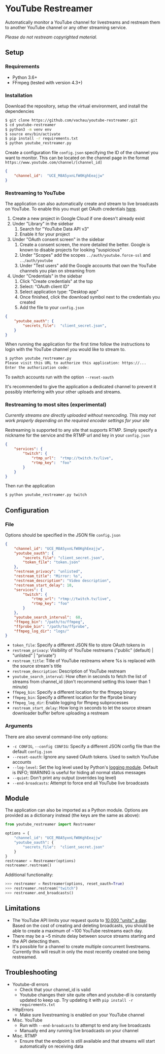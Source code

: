 # YouTube Restreamer

Automatically monitor a YouTube channel for livestreams and restream them to another YouTube channel or any other streaming service.

*Please do not restream copyrighted material.*

## Setup

### Requirements

 - Python 3.6+
 - FFmpeg (tested with version 4.3+)

### Installation
Download the repository, setup the virtual environment, and install the dependencies
```bash
$ git clone https://github.com/vachau/youtube-restreamer.git
$ cd youtube-restreamer
$ python3 -m venv env
$ source env/bin/activate
$ pip install -r requirements.txt
$ python youtube_restreamer.py
```
Create a configuration file `config.json` specifying the ID of the channel you want to monitor. This can be located on the channel page in the format `https://www.youtube.com/channel/[channel_id]`

```json
{
	"channel_id":  "UCE_M8A5yxnLfW0KghEeajjw"
}
```

### Restreaming to YouTube

The application can also automatically create and stream to live broadcasts on YouTube. To enable this you must get OAuth credentials [here](https://console.cloud.google.com/apis/credentials).

1. Create a new project in Google Cloud if one doesn't already exist
2. Under "Library" in the sidebar
	1. Search for "YouTube Data API v3"
	2. Enable it for your project
3. Under "OAuth consent screen" in the sidebar
	1.  Create a consent screen, the more detailed the better. Google is known to disable projects for looking "suspicious"
	2. Under "Scopes" add the scopes `../auth/youtube.force-ssl` and `../auth/youtube`
	3. Under "Test users" add the Google accounts that own the YouTube channels you plan on streaming from
4. Under "Credentials" in the sidebar
	1. Click "Create credentials" at the top
	2. Select: "OAuth client ID"
	3. Select application type: "Desktop app"
	4. Once finished, click the download symbol next to the credentials you created
	5. Add the file to your `config.json`
```json
{
	"youtube_oauth": {
		"secrets_file":  "client_secret.json",
	}
}
```
When running the application for the first time follow the instructions to login with the YouTube channel you would like to stream to.
```bash
$ python youtube_restreamer.py
Please visit this URL to authorize this application: https://...
Enter the authorization code:
```
To switch accounts run with the option `--reset-oauth`

It's recommended to give the application a dedicated channel to prevent it possibly interfering with your other  uploads and streams. 

### Restreaming to most sites (experimental)

*Currently streams are directly uploaded without reencoding. This may not work properly depending on the required encoder settings for your site*

Restreaming is supported to any site that supports RTMP. Simply specify a nickname for the service and the RTMP url and key in your `config.json`

```json
{
	"services": {
		"twitch": {
			"rtmp_url":  "rtmp://twitch.tv/live",
			"rtmp_key":  "foo"
		}
	}
}
```
Then run the application
```bash
$ python youtube_restreamer.py twitch
```

## Configuration

### File

Options should be specified in the JSON file `config.json`

```json
{
	"channel_id": "UCE_M8A5yxnLfW0KghEeajjw",
	"youtube_oauth": {
		"secrets_file": "client_secret.json",
		"token_file": "token.json"
	},
	"restream_privacy": "unlisted",
	"restream_title": "Mirror: %s",
	"restream_description": "Video description",
    "restream_start_delay": 10,
	"services": {
		"twitch": {
			"rtmp_url": "rtmp://twitch.tv/live",
			"rtmp_key": "foo"
		}
	},
	"youtube_search_interval":  60,
	"ffmpeg_bin": "/path/to/ffmpeg",
	"ffprobe_bin": "/path/to/ffprobe",
	"ffmpeg_log_dir": "logs/"
}
```

- `token_file`: Specify a different JSON file to store OAuth tokens in
- `restream_privacy`: Visibility of YouTube restreams ("public" (default) | "unlisted" | "private")
- `restream_title`: Title of YouTube restreams where %s is replaced with the source stream's title
- `restream_description`: Description of YouTube restream
- `youtube_search_interval`: How often in seconds to fetch the list of streams from channel_id (don't recommend setting this lower than 1 minute)
- `ffmpeg_bin`: Specify a different location for the ffmpeg binary
- `ffmpeg_bin`: Specify a different location for the ffprobe binary
- `ffmpeg_log_dir`: Enable logging for ffmpeg subprocesses
- `restream_start_delay`: How long in seconds to let the source stream downloader buffer before uploading a restream

### Arguments

There are also several command-line only options:

- `-c CONFIG`, `--config CONFIG`: Specify a different JSON config file than the default `config.json`
- `--reset-oauth`: Ignore any saved OAuth tokens. Used to switch YouTube accounts
- `--log-level`: Set the log level used by Python's [logging module](https://docs.python.org/3/howto/logging.html). Default is INFO; WARNING is useful for hiding all normal status messages
- `--quiet`: Don't print any output (overrides log level)
- `--end-broadcasts`: Attempt to force end all YouTube live broadcasts

## Module

The application can also be imported as a Python module. Options are provided as a dictionary instead (the keys are the same as above):
```py
from youtube_restreamer import Restreamer

options = {
	"channel_id": "UCE_M8A5yxnLfW0KghEeajjw"
	"youtube_oauth": {
		"secrets_file":  "client_secret.json"
	}
}
restreamer = Restreamer(options)
restreamer.restream()
```
Additional functionality:
```py
>>> restreamer = Restreamer(options, reset_oauth=True)
>>> restreamer.restream("twitch")
>>> restreamer.end_broadcasts()
```

## Limitations

 - The YouTube API limits your request quota to [10,000 "units" a day](https://developers.google.com/youtube/v3/getting-started#quota). Based on the cost of creating and deleting broadcasts, you should be able to create a maximum of  ~100 YouTube restreams each day.
 - There may be a ~5 minute delay between source streams starting and the API detecting them.
 - It's possible for a channel to create multiple concurrent livestreams. Currently this will result in only the most recently created one being restreamed.

## Troubleshooting

 - Youtube-dl errors
	 - Check that your channel_id is valid
	 - Youtube changes their site quite often and youtube-dl is constantly updated to keep up. Try updating it with `pip install -r requirements.txt`
- HttpErrors
	- Make sure livestreaming is enabled on your YouTube channel
- Misc. YouTube
	- Run with `--end-broadcasts` to attempt to end any live broadcasts 
	- Manually end any running live broadcasts on your channel
- Misc. RTMP
	- Ensure that the endpoint is still available and that streams will start automatically on receiving data

